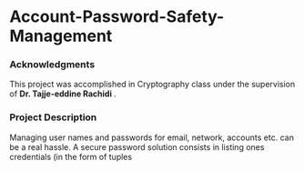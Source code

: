 # Account-Password-Safety-Management

### Acknowledgments </title>
This project was accomplished in Cryptography class under the supervision of  <b> Dr. Tajje-eddine Rachidi </b>.

### Project Description </title>
Managing user names and passwords for email, network, accounts etc. can be a real hassle. A secure password
solution consists in listing ones credentials (in the form of tuples <Title>,<Username>, <password>
<URL>,<Notes>) in a text file, then encrypting the entire file with a strong encryption algorithm requiring a
pass phrase. To retrieve/update ones credentials, one has to have both the encrypted textfile (.kdb) and the
secure password application at hand. In this project you are required to implement a GUI based secure
password solution, using Java Cryptographic Extension (JCE), and Java GUI packages. Users need to key in
the passphrase to be able to retrieve, modify and delete tuples. Every care should be given to the proper use
of the transformation of the passphrase to a security key. Beyond security, the application is expected to be functional, easy to use, and practical.
 
